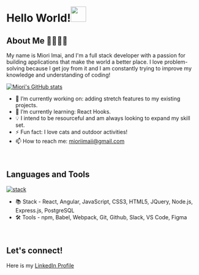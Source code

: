 # Hello World!<img src="https://raw.githubusercontent.com/MartinHeinz/MartinHeinz/master/wave.gif" width="40px">
## About Me 👩🏻‍💻✨
My name is Miori Imai, and I'm a full stack developer with a passion for building applications that make the world a better place. I love problem-solving because I get joy from it and I am constantly trying to improve my knowledge and understanding of coding!


[![Miori's GitHub stats](https://github-readme-stats.vercel.app/api?username=mioriimai&show_icons=true&theme=vue&count_private=true&hide=stars)](https://github.com/anuraghazra/github-readme-stats)

 
* 🔭 I’m currently working on: adding stretch features to my existing projects.
* 🌱 I’m currently learning: React Hooks.
* 💡 I intend to be resourceful and am always looking to expand my skill set.
* ⚡ Fun fact: I love cats and outdoor activities!
* 📫 How to reach me: mioriimaii@gmail.com
<br/>

## Languages and Tools
 [![stack](https://skillicons.dev/icons?i=js,html,css,react,nodejs,express,jquery,postgres,babel,webpack,angular,git,github,vscode,figma)](https://skillicons.dev)

* 📚 Stack - React, Angular, JavaScript, CSS3, HTML5, JQuery, Node.js, Express.js, PostgreSQL
* 🛠️ Tools - npm, Babel, Webpack, Git, Github, Slack, VS Code, Figma
<br/>

## Let's connect!
Here is my [LinkedIn Profile](https://www.linkedin.com/in/miori-imai/)




<!--
**mioriimai/mioriimai** is a ✨ _special_ ✨ repository because its `README.md` (this file) appears on your GitHub profile.

Here are some ideas to get you started:

- 🔭 I’m currently working on ...
- 🌱 I’m currently learning ...
- 👯 I’m looking to collaborate on ...
- 🤔 I’m looking for help with ...
- 💬 Ask me about ...
- 📫 How to reach me: ...
- 😄 Pronouns: ...
- ⚡ Fun fact: ...
-->
